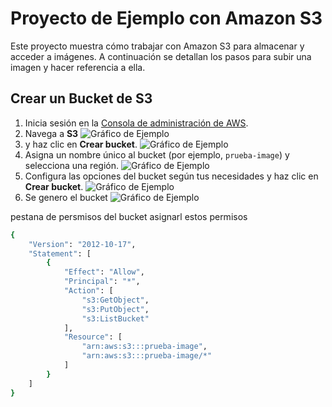 # Proyecto de Ejemplo con Amazon S3

Este proyecto muestra cómo trabajar con Amazon S3 para almacenar y acceder a imágenes. A continuación se detallan los pasos para subir una imagen y hacer referencia a ella.

## Crear un Bucket de S3

1. Inicia sesión en la [Consola de administración de AWS](https://aws.amazon.com/console/).
2. Navega a **S3**
![Gráfico de Ejemplo](https://prueba-image.s3.us-east-1.amazonaws.com/Screenshot+2024-10-23+003814.png)
3.  y haz clic en **Crear bucket**.
![Gráfico de Ejemplo](https://prueba-image.s3.us-east-1.amazonaws.com/Screenshot+2024-10-23+003839.png)
4. Asigna un nombre único al bucket (por ejemplo, `prueba-image`) y selecciona una región.
![Gráfico de Ejemplo](https://prueba-image.s3.us-east-1.amazonaws.com/Screenshot+2024-10-23+003929.png)
5. Configura las opciones del bucket según tus necesidades y haz clic en **Crear bucket**.
![Gráfico de Ejemplo](https://prueba-image.s3.us-east-1.amazonaws.com/Screenshot+2024-10-23+010145.png)
6. Se genero el bucket 
![Gráfico de Ejemplo](https://prueba-image.s3.us-east-1.amazonaws.com/Screenshot+2024-10-23+010312.png)

pestana de persmisos del bucket asignarl estos permisos

```bash 
{
    "Version": "2012-10-17",
    "Statement": [
        {
            "Effect": "Allow",
            "Principal": "*",
            "Action": [
                "s3:GetObject",
                "s3:PutObject",
                "s3:ListBucket"
            ],
            "Resource": [
                "arn:aws:s3:::prueba-image",
                "arn:aws:s3:::prueba-image/*"
            ]
        }
    ]
}
```
